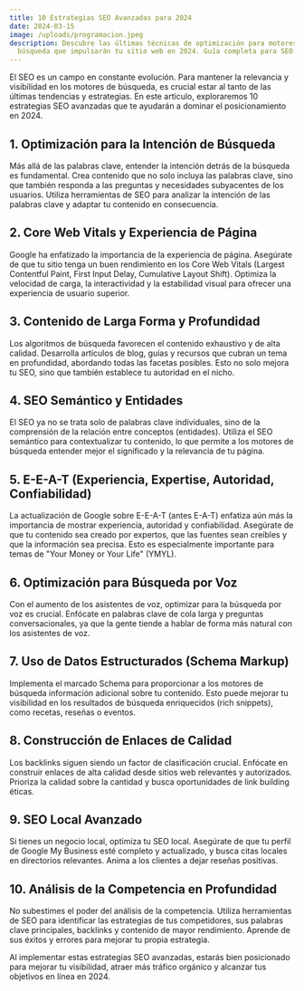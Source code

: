 ```yaml
---
title: 10 Estrategias SEO Avanzadas para 2024
date: 2024-03-15
image: /uploads/programacion.jpeg
description: Descubre las últimas técnicas de optimización para motores de
  búsqueda que impulsarán tu sitio web en 2024. Guía completa para SEO avanzado.
---
```


El SEO es un campo en constante evolución. Para mantener la relevancia y visibilidad en los motores de búsqueda, es crucial estar al tanto de las últimas tendencias y estrategias. En este artículo, exploraremos 10 estrategias SEO avanzadas que te ayudarán a dominar el posicionamiento en 2024.

## 1. Optimización para la Intención de Búsqueda
Más allá de las palabras clave, entender la intención detrás de la búsqueda es fundamental. Crea contenido que no solo incluya las palabras clave, sino que también responda a las preguntas y necesidades subyacentes de los usuarios. Utiliza herramientas de SEO para analizar la intención de las palabras clave y adaptar tu contenido en consecuencia.

## 2. Core Web Vitals y Experiencia de Página
Google ha enfatizado la importancia de la experiencia de página. Asegúrate de que tu sitio tenga un buen rendimiento en los Core Web Vitals (Largest Contentful Paint, First Input Delay, Cumulative Layout Shift). Optimiza la velocidad de carga, la interactividad y la estabilidad visual para ofrecer una experiencia de usuario superior.

## 3. Contenido de Larga Forma y Profundidad
Los algoritmos de búsqueda favorecen el contenido exhaustivo y de alta calidad. Desarrolla artículos de blog, guías y recursos que cubran un tema en profundidad, abordando todas las facetas posibles. Esto no solo mejora tu SEO, sino que también establece tu autoridad en el nicho.

## 4. SEO Semántico y Entidades
El SEO ya no se trata solo de palabras clave individuales, sino de la comprensión de la relación entre conceptos (entidades). Utiliza el SEO semántico para contextualizar tu contenido, lo que permite a los motores de búsqueda entender mejor el significado y la relevancia de tu página.

## 5. E-E-A-T (Experiencia, Expertise, Autoridad, Confiabilidad)
La actualización de Google sobre E-E-A-T (antes E-A-T) enfatiza aún más la importancia de mostrar experiencia, autoridad y confiabilidad. Asegúrate de que tu contenido sea creado por expertos, que las fuentes sean creíbles y que la información sea precisa. Esto es especialmente importante para temas de "Your Money or Your Life" (YMYL).

## 6. Optimización para Búsqueda por Voz
Con el aumento de los asistentes de voz, optimizar para la búsqueda por voz es crucial. Enfócate en palabras clave de cola larga y preguntas conversacionales, ya que la gente tiende a hablar de forma más natural con los asistentes de voz.

## 7. Uso de Datos Estructurados (Schema Markup)
Implementa el marcado Schema para proporcionar a los motores de búsqueda información adicional sobre tu contenido. Esto puede mejorar tu visibilidad en los resultados de búsqueda enriquecidos (rich snippets), como recetas, reseñas o eventos.

## 8. Construcción de Enlaces de Calidad
Los backlinks siguen siendo un factor de clasificación crucial. Enfócate en construir enlaces de alta calidad desde sitios web relevantes y autorizados. Prioriza la calidad sobre la cantidad y busca oportunidades de link building éticas.

## 9. SEO Local Avanzado
Si tienes un negocio local, optimiza tu SEO local. Asegúrate de que tu perfil de Google My Business esté completo y actualizado, y busca citas locales en directorios relevantes. Anima a los clientes a dejar reseñas positivas.

## 10. Análisis de la Competencia en Profundidad
No subestimes el poder del análisis de la competencia. Utiliza herramientas de SEO para identificar las estrategias de tus competidores, sus palabras clave principales, backlinks y contenido de mayor rendimiento. Aprende de sus éxitos y errores para mejorar tu propia estrategia.

Al implementar estas estrategias SEO avanzadas, estarás bien posicionado para mejorar tu visibilidad, atraer más tráfico orgánico y alcanzar tus objetivos en línea en 2024. 
